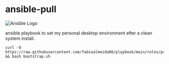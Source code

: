 # ansible-pull

![Ansible Logo](https://churrops.files.wordpress.com/2017/06/ansible-logo.png?w=1400)

ansible playbook to set my personal desktop environment after a clean system install.

```
curl -O https://raw.githubusercontent.com/fabioalmeida08/playbook/main/roles/pc/scripts/bootstrap.sh && bash bootstrap.sh
```
